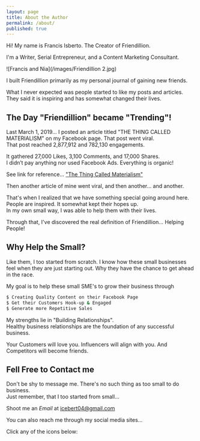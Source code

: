 ```yaml
---
layout: page
title: About the Author
permalink: /about/
published: true
---
```


Hi! My name is Francis Isberto. The Creator of Friendillion.

I'm a Writer, Serial Entrepreneur, and a Content Marketing Consultant. 


![Francis and Nia](/images/Friendillion 2.jpg)  

I built Friendillion primarily as my personal journal of gaining new friends. 

What I never expected was people started to like my posts and articles. They said it is inspiring and has somewhat changed their lives. 


## The Day "Friendillion" became "Trending"! 

Last March 1, 2019... I posted an article titled "THE THING CALLED MATERIALISM" on my Facebook page. That post went viral.   
That post reached 2,877,912 and 782,130 engagements.   

It gathered 27,000 Likes, 3,100 Comments, and 17,000 Shares.   
I didn’t pay anything nor used Facebook Ads. Everything is organic!

See link for reference...
["The Thing Called Materialism"](https://www.facebook.com/friendillion/posts/624066881378707?__tn__=K-R)

Then another article of mine went viral, and then another... and another.

That's when I realized that we have something special going around here.   
People are inspired. It somewhat kept their hopes up.   
In my own small way, I was able to help them with their lives.

Through that, I've discovered the real definition of Friendillion... Helping People!


## Why Help the Small?

Like them, I too started from scratch. I know how these small businesses feel when they are just starting out. Why they have the chance to get ahead in the race.  

My goal is to help these small SME's to grow their business through

```sh
$ Creating Quality Content on their Facebook Page
$ Get their Customers Hook-up & Engaged
$ Generate more Repetitive Sales
```

     
My strengths lie in "Building Relationships".  
Healthy business relationships are the foundation of any successful business. 

Your Customers will love you. Influencers will align with you. And Competitors will become friends.



## Fell Free to Contact me

Don't be shy to message me. There's no such thing as too small to do business.   
Just remember, that I too started from small...


Shoot me an _Email_ at [icebert04@gmail.com](mailto:icebert04@gmail.com)

You can also reach me through my social media sites...  

Click any of the icons below:
